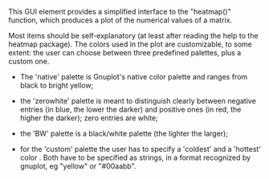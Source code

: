 This GUI element provides a simplified interface to the "heatmap()"
function, which produces a plot of the numerical values of a matrix.

Most items should be self-explanatory (at least after reading the help
to the heatmap package). The colors used in the plot are customizable,
to some extent: the user can choose between three predefined palettes,
plus a custom one.

- The 'native' palette is Gnuplot's native color palette and ranges
  from black to bright yellow;
  
- the 'zerowhite' palette is meant to distinguish clearly between
  negative entries (in blue, the lower the darker) and positive ones
  (in red, the higher the darker); zero entries are white;

- the 'BW' palette is a black/white palette (the lighter the larger);

- for the 'custom' palette the user has to specify a 'coldest' and a
  'hottest' color . Both have to be specified as strings, in a format
  recognized by gnuplot, eg "yellow" or "#00aabb".
